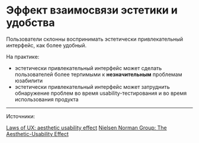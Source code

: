 # Эффект взаимосвязи эстетики и удобства

Пользователи склонны воспринимать эстетически привлекательный интерфейс, как более удобный.


На практике:

* эстетически привлекательный интерфейс может сделать пользователей более терпимыми к **незначительным** проблемам юзабилити
* эстетически привлекательный интерфейс может затруднить обнаружение проблем во время usability-тестирования и во время использования продукта


----

Источники:

[Laws of UX: aesthetic usability effect](lawsofux.com/aesthetic-usability-effect)
[Nielsen Norman Group: The Aesthetic-Usability Effect](www.nngroup.com/articles/aesthetic-usability-effect/)
